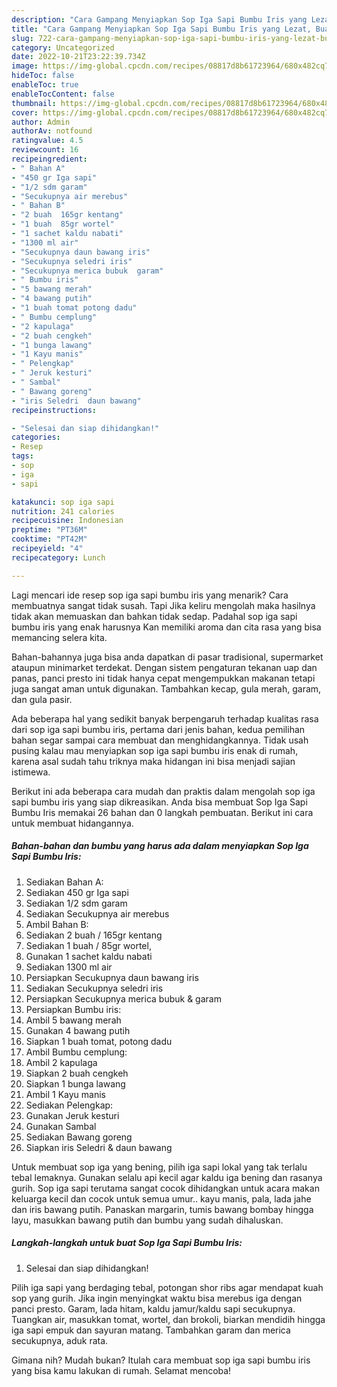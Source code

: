 ```yaml
---
description: "Cara Gampang Menyiapkan Sop Iga Sapi Bumbu Iris yang Lezat, Buat Buka Puasa Menggugah Selera"
title: "Cara Gampang Menyiapkan Sop Iga Sapi Bumbu Iris yang Lezat, Buat Buka Puasa Menggugah Selera"
slug: 722-cara-gampang-menyiapkan-sop-iga-sapi-bumbu-iris-yang-lezat-buat-buka-puasa-menggugah-selera
category: Uncategorized
date: 2022-10-21T23:22:39.734Z
image: https://img-global.cpcdn.com/recipes/08817d8b61723964/680x482cq70/sop-iga-sapi-bumbu-iris-foto-resep-utama.jpg
hideToc: false
enableToc: true
enableTocContent: false
thumbnail: https://img-global.cpcdn.com/recipes/08817d8b61723964/680x482cq70/sop-iga-sapi-bumbu-iris-foto-resep-utama.jpg
cover: https://img-global.cpcdn.com/recipes/08817d8b61723964/680x482cq70/sop-iga-sapi-bumbu-iris-foto-resep-utama.jpg
author: Admin
authorAv: notfound
ratingvalue: 4.5
reviewcount: 16
recipeingredient:
- " Bahan A"
- "450 gr Iga sapi"
- "1/2 sdm garam"
- "Secukupnya air merebus"
- " Bahan B"
- "2 buah  165gr kentang"
- "1 buah  85gr wortel"
- "1 sachet kaldu nabati"
- "1300 ml air"
- "Secukupnya daun bawang iris"
- "Secukupnya seledri iris"
- "Secukupnya merica bubuk  garam"
- " Bumbu iris"
- "5 bawang merah"
- "4 bawang putih"
- "1 buah tomat potong dadu"
- " Bumbu cemplung"
- "2 kapulaga"
- "2 buah cengkeh"
- "1 bunga lawang"
- "1 Kayu manis"
- " Pelengkap"
- " Jeruk kesturi"
- " Sambal"
- " Bawang goreng"
- "iris Seledri  daun bawang"
recipeinstructions:

- "Selesai dan siap dihidangkan!"
categories:
- Resep
tags:
- sop
- iga
- sapi

katakunci: sop iga sapi 
nutrition: 241 calories
recipecuisine: Indonesian
preptime: "PT36M"
cooktime: "PT42M"
recipeyield: "4"
recipecategory: Lunch

---
```



Lagi mencari ide resep sop iga sapi bumbu iris yang menarik? Cara membuatnya sangat tidak susah. Tapi Jika keliru mengolah maka hasilnya tidak akan memuaskan dan bahkan tidak sedap. Padahal sop iga sapi bumbu iris yang enak harusnya Kan memiliki aroma dan cita rasa yang bisa memancing selera kita.


Bahan-bahannya juga bisa anda dapatkan di pasar tradisional, supermarket ataupun minimarket terdekat. Dengan sistem pengaturan tekanan uap dan panas, panci presto ini tidak hanya cepat mengempukkan makanan tetapi juga sangat aman untuk digunakan. Tambahkan kecap, gula merah, garam, dan gula pasir.

Ada beberapa hal yang sedikit banyak berpengaruh terhadap kualitas rasa dari sop iga sapi bumbu iris, pertama dari jenis bahan, kedua pemilihan bahan segar sampai cara membuat dan menghidangkannya. Tidak usah pusing kalau mau menyiapkan sop iga sapi bumbu iris enak di rumah, karena asal sudah tahu triknya maka hidangan ini bisa menjadi sajian istimewa.


Berikut ini ada beberapa cara mudah dan praktis dalam mengolah sop iga sapi bumbu iris yang siap dikreasikan. Anda bisa membuat Sop Iga Sapi Bumbu Iris memakai 26 bahan dan 0 langkah pembuatan. Berikut ini cara untuk membuat hidangannya.

<!--inarticleads1-->

##### Bahan-bahan dan bumbu yang harus ada dalam menyiapkan Sop Iga Sapi Bumbu Iris:

1. Sediakan  Bahan A:
1. Sediakan 450 gr Iga sapi
1. Sediakan 1/2 sdm garam
1. Sediakan Secukupnya air merebus
1. Ambil  Bahan B:
1. Sediakan 2 buah / 165gr kentang
1. Sediakan 1 buah / 85gr wortel,
1. Gunakan 1 sachet kaldu nabati
1. Sediakan 1300 ml air
1. Persiapkan Secukupnya daun bawang iris
1. Sediakan Secukupnya seledri iris
1. Persiapkan Secukupnya merica bubuk &amp; garam
1. Persiapkan  Bumbu iris:
1. Ambil 5 bawang merah
1. Gunakan 4 bawang putih
1. Siapkan 1 buah tomat, potong dadu
1. Ambil  Bumbu cemplung:
1. Ambil 2 kapulaga
1. Siapkan 2 buah cengkeh
1. Siapkan 1 bunga lawang
1. Ambil 1 Kayu manis
1. Sediakan  Pelengkap:
1. Gunakan  Jeruk kesturi
1. Gunakan  Sambal
1. Sediakan  Bawang goreng
1. Siapkan iris Seledri &amp; daun bawang


Untuk membuat sop iga yang bening, pilih iga sapi lokal yang tak terlalu tebal lemaknya. Gunakan selalu api kecil agar kaldu iga bening dan rasanya gurih. Sop iga sapi terutama sangat cocok dihidangkan untuk acara makan keluarga kecil dan cocok untuk semua umur.. kayu manis, pala, lada jahe dan iris bawang putih. Panaskan margarin, tumis bawang bombay hingga layu, masukkan bawang putih dan bumbu yang sudah dihaluskan. 

<!--inarticleads2-->

##### Langkah-langkah untuk buat Sop Iga Sapi Bumbu Iris:


1. Selesai dan siap dihidangkan!

Pilih iga sapi yang berdaging tebal, potongan shor ribs agar mendapat kuah sop yang gurih. Jika ingin menyingkat waktu bisa merebus iga dengan panci presto. Garam, lada hitam, kaldu jamur/kaldu sapi secukupnya. Tuangkan air, masukkan tomat, wortel, dan brokoli, biarkan mendidih hingga iga sapi empuk dan sayuran matang. Tambahkan garam dan merica secukupnya, aduk rata. 

Gimana nih? Mudah bukan? Itulah cara membuat sop iga sapi bumbu iris yang bisa kamu lakukan di rumah. Selamat mencoba!
